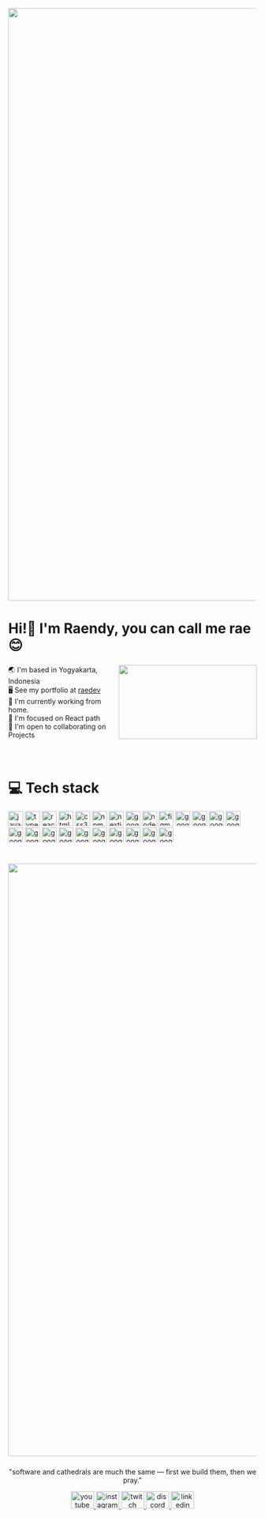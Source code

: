 <div align="center">
  <img src="/banner.png" width="1200" alt="Header"   />
</div>
<h1 align="left">Hi!👋 I'm Raendy, you can call me rae😊</h1>

###


<img align="right" height="150" width="280" src="https://i.pinimg.com/originals/fc/21/16/fc2116fb21de12a62d4b36c31bbb1e6f.gif"  />

###
<p align="left">🌏 I'm based in Yogyakarta, Indonesia<br>🖥️ See my portfolio at <a href="https://raedev.vercel.app/">raedev</a><br>🚀 I'm currently working from home.<br>🧠 I'm focused on React path<br>🤝 I'm open to collaborating on Projects</p>


###
<br clear="both">

###

<div align="left">
  <h1 align="left">💻 Tech stack</h1>
  <img src="https://img.shields.io/badge/javascript-%23323330.svg?style=for-the-badge&logo=javascript&logoColor=%23F7DF1E" height="30"  alt="javascript logo"  />
  <img src="https://img.shields.io/badge/html5-%23E34F26.svg?style=for-the-badge&logo=html5&logoColor=white" height="30" alt="typescript logo"  />
  <img src="https://img.shields.io/badge/css3-%231572B6.svg?style=for-the-badge&logo=css3&logoColor=white" height="30" alt="react logo"  />
  <img src="https://img.shields.io/badge/typescript-%23007ACC.svg?style=for-the-badge&logo=typescript&logoColor=white" height="30" alt="html5 logo"  />
  <img src="https://img.shields.io/badge/git-%23F05033.svg?style=for-the-badge&logo=git&logoColor=white" height="30" alt="css3 logo"  />
  <img src="https://img.shields.io/badge/GoogleCloud-%234285F4.svg?style=for-the-badge&logo=google-cloud&logoColor=white" height="30" alt="npm logo"  />
  <img src="https://img.shields.io/badge/react-%2320232a.svg?style=for-the-badge&logo=react&logoColor=%2361DAFB" height="30" alt="nextjs logo"  />
  <img src="https://img.shields.io/badge/vue.js-%2335495e.svg?style=for-the-badge&logo=vuedotjs&logoColor=%234FC08D" height="30" alt="googlecloud logo"  />
  <img src="https://img.shields.io/badge/threejs-black?style=for-the-badge&logo=three.js&logoColor=white" height="30" alt="nodejs logo"  />
  <img src="https://img.shields.io/badge/chart.js-F5788D.svg?style=for-the-badge&logo=chart.js&logoColor=white" height="30" alt="figma logo"  />
  <img src="https://img.shields.io/badge/vercel-%23000000.svg?style=for-the-badge&logo=vercel&logoColor=white" height="30" alt="googlecloud logo"  />
  <img src="https://img.shields.io/badge/Next-black?style=for-the-badge&logo=next.js&logoColor=white" height="30" alt="googlecloud logo"  />
  <img src="https://img.shields.io/badge/NPM-%23CB3837.svg?style=for-the-badge&logo=npm&logoColor=white" height="30" alt="googlecloud logo"  />
  <img src="https://img.shields.io/badge/node.js-6DA55F?style=for-the-badge&logo=node.js&logoColor=white" height="30" alt="googlecloud logo"  />
  <img src="https://img.shields.io/badge/tailwindcss-%2338B2AC.svg?style=for-the-badge&logo=tailwind-css&logoColor=white" height="30" alt="googlecloud logo"  />
  <img src="https://img.shields.io/badge/svelte-%23f1413d.svg?style=for-the-badge&logo=svelte&logoColor=white" height="30" alt="googlecloud logo"  />
  <img src="https://img.shields.io/badge/vite-%23646CFF.svg?style=for-the-badge&logo=vite&logoColor=white" height="30" alt="googlecloud logo"  />
  <img src="https://img.shields.io/badge/vue.js-%2335495e.svg?style=for-the-badge&logo=vuedotjs&logoColor=%234FC08D" height="30" alt="googlecloud logo"  />
  <img src="https://img.shields.io/badge/figma-%23F24E1E.svg?style=for-the-badge&logo=figma&logoColor=white" height="30" alt="googlecloud logo"  />
  <img src="https://img.shields.io/badge/Framer-black?style=for-the-badge&logo=framer&logoColor=blue" height="30" alt="googlecloud logo"  />
  <img src="https://img.shields.io/badge/Postman-FF6C37?style=for-the-badge&logo=postman&logoColor=white" height="30" alt="googlecloud logo"  />
  <img src="https://img.shields.io/badge/Context--Api-000000?style=for-the-badge&logo=react" height="30" alt="googlecloud logo"  />
  <img src="https://img.shields.io/badge/PowerShell-%235391FE.svg?style=for-the-badge&logo=powershell&logoColor=white" height="30" alt="googlecloud logo"  />
  <img src="https://img.shields.io/badge/adobe%20photoshop-%2331A8FF.svg?style=for-the-badge&logo=adobe%20photoshop&logoColor=white" height="30" alt="googlecloud logo"  />
</div>

###

<br clear="both">

<div align="center">
<picture>
  <source media="(prefers-color-scheme: dark)" srcset="https://raw.githubusercontent.com/but9t/raeme/output/github-snake-dark.svg" />
  <source media="(prefers-color-scheme: light)" srcset="https://raw.githubusercontent.com/but9t/raeme/output/github-snake.svg" />
  <img alt="github-snake" src="https://raw.githubusercontent.com/but9t/raeme/output/github-snake.svg" width="1200" />
</picture>
</div>


###
<p align="center">"software and cathedrals are much the same — first we build them, then we pray."</p>
<div align="center">
  <a href="https://www.youtube.com/@raezera" target="_blank">
    <img src="https://raw.githubusercontent.com/maurodesouza/profile-readme-generator/master/src/assets/icons/social/youtube/default.svg" width="47" height="35" alt="youtube logo"  />
  </a>
  <a href="https://www.instagram.com/raendyy_/" target="_blank">
    <img src="https://raw.githubusercontent.com/maurodesouza/profile-readme-generator/master/src/assets/icons/social/instagram/default.svg" width="47" height="35" alt="instagram logo"  />
  </a>
  <a href="https://www.twitch.tv/raezera_" target="_blank">
    <img src="https://raw.githubusercontent.com/maurodesouza/profile-readme-generator/master/src/assets/icons/social/twitch/default.svg" width="47" height="35" alt="twitch logo"  />
  </a>
  <a href="https://discord.gg/j3syAWNB" target="_blank">
    <img src="https://raw.githubusercontent.com/maurodesouza/profile-readme-generator/master/src/assets/icons/social/discord/default.svg" width="47" height="35" alt="discord logo"  />
  </a>
  <a href="https://www.linkedin.com/in/asido-martius-randy-siregar-7b4029295/" target="_blank">
    <img src="https://raw.githubusercontent.com/maurodesouza/profile-readme-generator/master/src/assets/icons/social/linkedin/default.svg" width="47" height="35" alt="linkedin logo"  />
  </a>
</div>
